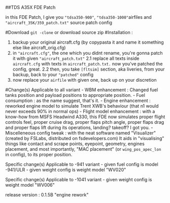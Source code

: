 ##TDS A35X FDE Patch

in this FDE Patch, I give you `"tdsa350-900"`, `"tdsa350-1000"`airfiles and `"aircraft_35K/359_patch.txt"` source patch config

#Download
`git -clone` or download source zip
#Installation :
1. backup your original aircraft.cfg (by copypasta it and name it something else like aircraft_orig.cfg)
2. in `"aircraft.cfg"`, the one which you didnt rename, you're gonna patch it with given `"aircraft_patch.txt"`
	2.1 replace all texts inside `aircraft.cfg` with texts in `aircraft_patch.txt.` now you've patched the config, great.
	2.2 then, you take `[fltsim]` section, aka liveries, from your backup, back to your `"patched"` config 
3. now replace your `airfile` with given one, back up on your discretion


#Change(s) Applicable to all variant
	- WBM enhancement : Changed fuel tanks position and payload positions to appropriate position.
	- Fuel consumption : as the name suggest, that's it.
	- Engine enhancement : reworked engine model to simulate Trent XWB's behaviour (that n1 would never exceeds 90% in normal ops)
	- Flight model enhancement : with a know-how from MSFS Headwind A330, this FDE now simulates proper flight controls feel, proper cruise drag, proper flaps pitch angle, proper flaps drag and proper flaps lift during its operations, landing? takeoff? I got you.
	- Miscelleneous config tweak : with the neat software named "Visualizer" (created by FSLabs, distributed on fsdevelopers.com) 
		It aids in "visualising" things like contact and scrape points, eyepoint, geometry, engines placement, and most importantly, "MAC placement" (or `wing_pos_apec_lon` in config), to its proper position. 

Specific change(s) Applicable to -941 variant
	- given fuel config is model -941/ULR 
	- given weight config is weight model "WV020"

Specific change(s) Applicable to -1041 variant
	- given weight config is weight model "WV006"

release version : 0.1.5B "engine rework"
